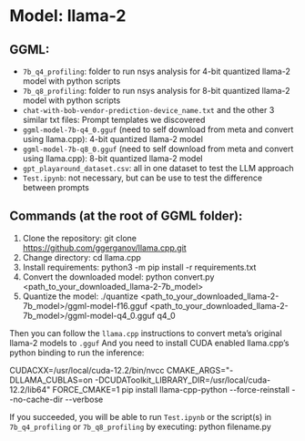 # Model: llama-2

## GGML:
- `7b_q4_profiling`: folder to run nsys analysis for 4-bit quantized llama-2 model with python scripts
- `7b_q8_profiling`: folder to run nsys analysis for 8-bit quantized llama-2 model with python scripts
- `chat-with-bob-vendor-prediction-device_name.txt` and the other 3 similar txt files: Prompt templates we discovered
- `ggml-model-7b-q4_0.gguf` (need to self download from meta and convert using llama.cpp): 4-bit quantized llama-2 model
- `ggml-model-7b-q8_0.gguf` (need to self download from meta and convert using llama.cpp): 8-bit quantized llama-2 model
- `gpt_playaround_dataset.csv`: all in one dataset to test the LLM approach
- `Test.ipynb`: not necessary, but can be use to test the difference between prompts

## Commands (at the root of GGML folder):
1. Clone the repository:
git clone https://github.com/ggerganov/llama.cpp.git
2. Change directory:
cd llama.cpp
3. Install requirements:
python3 -m pip install -r requirements.txt
4. Convert the downloaded model:
python convert.py <path_to_your_downloaded_llama-2-7b_model>
5. Quantize the model:
./quantize <path_to_your_downloaded_llama-2-7b_model>/ggml-model-f16.gguf <path_to_your_downloaded_llama-2-7b_model>/ggml-model-q4_0.gguf q4_0

Then you can follow the `llama.cpp` instructions to convert meta’s original llama-2 models to `.gguf`
And you need to install CUDA enabled llama.cpp’s python binding to run the inference:

CUDACXX=/usr/local/cuda-12.2/bin/nvcc CMAKE_ARGS="-DLLAMA_CUBLAS=on -DCUDAToolkit_LIBRARY_DIR=/usr/local/cuda-12.2/lib64" FORCE_CMAKE=1 pip install llama-cpp-python --force-reinstall --no-cache-dir --verbose


If you succeeded, you will be able to run `Test.ipynb` or the script(s) in `7b_q4_profiling` or `7b_q8_profiling` by executing:
python filename.py
